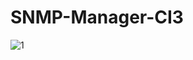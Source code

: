 # SNMP-Manager-CI3

![1](https://github.com/user-attachments/assets/46870374-3149-40e8-bc62-2534f5767f2a)
